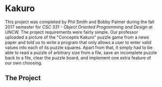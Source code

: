 # Kakuro
This project was completed by Phil Smith and Bobby Palmer during the fall 2017 semester for <i>CSC 331 - Object Oriented Programming and Design</i> at UNCW. The project requirements were fairly simple. Our professor uploaded a picture of the "Conceptis Kakuro" puzzle game from a news paper and told us to write a program that only allows a user to enter valid values into each of its puzzle squares. Apart from that, it simply had to be able to read a puzzle of arbitrary size from a file, save an incomplete puzzle back to a file, clear the puzzle board, and implement one extra feature of our own choosing. 

<h2>The Project</h2>
